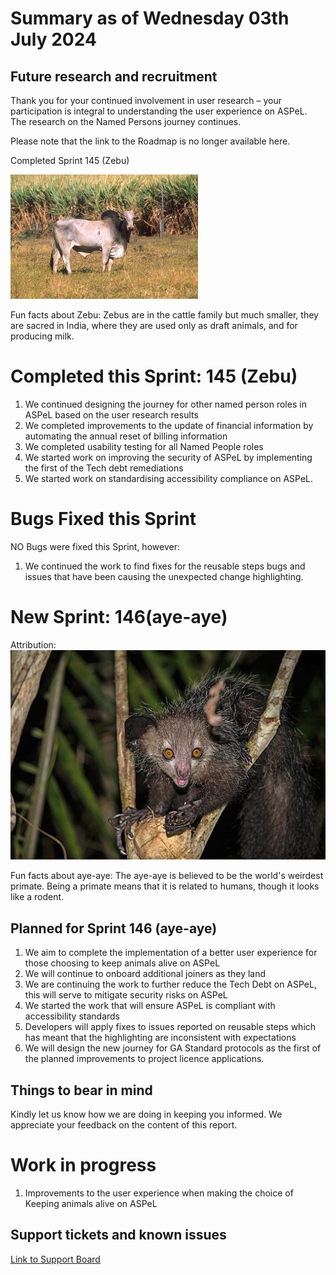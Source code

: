 # Summary as of Wednesday 03th July 2024



## Future research and recruitment 

Thank you for your continued involvement in user research – your participation is integral to understanding the user experience on ASPeL. The research on the Named Persons journey continues.  
 


Please note that the link to the Roadmap is no longer available here.



Completed Sprint 145 (Zebu)


![Scott Bauer, USDA ARS, Public domain, via Wikimedia Commons](graphs/Zebu.jpg)



Fun facts about Zebu: Zebus are in the cattle family but much smaller, they are sacred in India, where they are used only as draft animals, and for producing milk. 


# Completed this Sprint: 145 (Zebu)
1) We continued designing the journey for other named person roles in ASPeL based on the user research results
2) We completed improvements to the update of financial information by automating the annual reset of billing information
3) We completed usability testing for all Named People roles
4) We started work on improving the security of ASPeL by implementing the first of the Tech debt remediations
5) We started work on standardising accessibility compliance on ASPeL. 
   




# Bugs Fixed this Sprint
NO Bugs were fixed this Sprint, however:
1) We continued the work to find fixes for the reusable steps bugs and issues that have been causing the unexpected change highlighting. 




# New Sprint: 146(aye-aye)







Attribution:
![nomis-simon, CC BY 2.0 <https://creativecommons.org/licenses/by/2.0>, via Wikimedia Commons](graphs/Wild_aye_aye.jpg)






Fun facts about aye-aye: The aye-aye is believed to be the world's weirdest primate. Being a primate means that it is related to humans, though it looks like a rodent.




 

## Planned for Sprint 146 (aye-aye)
1) We aim to complete the implementation of a better user experience for those choosing to keep animals alive	on ASPeL	
2) We will continue to onboard additional joiners as they land
3) We are continuing the work to further reduce the Tech Debt on ASPeL, this will serve to mitigate security risks on ASPeL
5) We started the work that will ensure ASPeL is compliant with accessibility standards
6) Developers will apply fixes to issues reported on reusable steps which has meant that the highlighting are inconsistent with expectations 
7) We will design the new journey for GA Standard protocols as the first of the planned improvements to project licence applications.

   


## Things to bear in mind
Kindly let us know how we are doing in keeping you informed. We appreciate your feedback on the content of this report.

# Work in progress
1) Improvements to the user experience when making the choice of Keeping animals alive on ASPeL
  

   
 
   
## Support tickets and known issues
[Link to Support Board](https://collaboration.homeoffice.gov.uk/jira/secure/RapidBoard.jspa?rapidView=1717)
